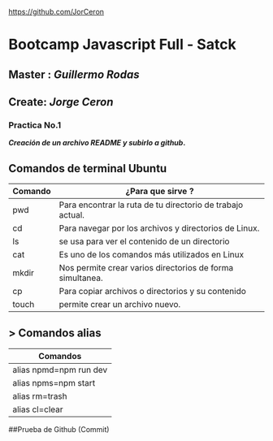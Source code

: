 https://github.com/JorCeron

# **Bootcamp Javascript Full - Satck**
## Master : **_Guillermo Rodas_**
## Create: **_Jorge Ceron_**
### Practica No.1
**_Creación de un archivo README y subirlo a github_.**

## Comandos de terminal Ubuntu
| Comando | ¿Para que sirve ? |
| ------  | ----------------- |
| pwd     | Para encontrar la ruta de tu directorio de trabajo actual. |
| cd      | Para navegar por los archivos y directorios de Linux.      |
| ls      | se usa para ver el contenido de un directorio              |
| cat     | Es uno de los comandos más utilizados en Linux             |
| mkdir   | Nos permite crear varios directorios de forma simultanea.  |
| cp      | Para copiar archivos o directorios y su contenido          |
| touch   | permite crear un archivo nuevo.                            |

## > Comandos alias
|Comandos              |
|----------------------|
|alias npmd=npm run dev|
|alias npms=npm start  |
|alias rm=trash        |
|alias cl=clear        |

##Prueba de Github (Commit)